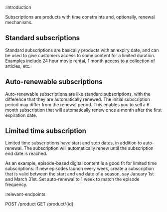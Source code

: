 :introduction

Subscriptions are products with time constraints and, optionally, renewal
mechanisms.

<h2 id="standard">Standard subscriptions</h2>

Standard subscriptions are basically products with an expiry date, and can be
used to give customers access to some content for a limited duration. Examples
include 24 hour movie rental, 1 month access to a collection of articles, etc.

<h2 id="auto-renewable">Auto-renewable subscriptions</h2>

Auto-renewable subscriptions are like standard subscriptions, with the
difference that they are automatically renewed. The initial subscription period
may differ from the renewal period. This enables you to sell a 6 month
subscription that will automatically renew once a month after the first
expiration date.

<h2 id="limited-time">Limited time subscription</h2>

Limited time subscriptions have start and stop dates, in addition to
auto-renewal. The subscription will automatically renew until the subscription
end date is reached.

As an example, episode-based digital content is a good fit for limited time
subscriptions: If new episodes launch every week, create a subscription that is
valid between the start and end date of a season, say January 1st and March
31st. Set auto-renewal to 1 week to match the episode frequency.

:relevant-endpoints

POST /product
GET /product/{id}
